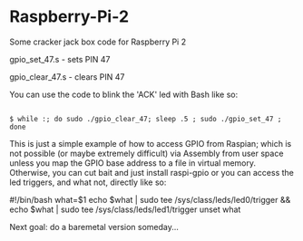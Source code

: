 # Raspberry-Pi-2
Some cracker jack box code for Raspberry Pi 2

gpio_set_47.s  - sets PIN 47

gpio_clear_47.s - clears PIN 47

You can use the code to blink the 'ACK' led with Bash like so:

<code>
$ while :; do sudo ./gpio_clear_47; sleep .5 ; sudo ./gpio_set_47 ; done
</code>

This is just a simple example of how to access GPIO from Raspian; which is not possible (or maybe extremely difficult) via Assembly from user space unless you map the GPIO base address to a file in virtual memory.  Otherwise, you can cut bait and just install raspi-gpio or you can access the led triggers, and what not, directly like so:

#!/bin/bash
what=$1
echo $what | sudo tee /sys/class/leds/led0/trigger && echo $what | sudo tee /sys/class/leds/led1/trigger
unset what

Next goal: do a baremetal version someday... 



